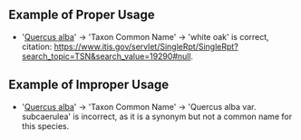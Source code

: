 ## Example of Proper Usage
* '[Quercus alba](https://golden.com/wiki/Quercus_alba-BZGPY)' → 'Taxon Common Name' → 'white oak' is correct, citation: https://www.itis.gov/servlet/SingleRpt/SingleRpt?search_topic=TSN&search_value=19290#null.

## Example of Improper Usage
* '[Quercus alba](https://golden.com/wiki/Quercus_alba-BZGPY)' → 'Taxon Common Name' → 'Quercus alba var. subcaerulea' is incorrect, as it is a synonym but not a common name for this species.
